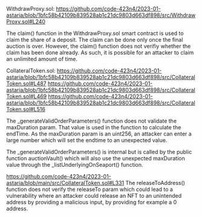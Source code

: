 WithdrawProxy.sol:
https://github.com/code-423n4/2023-01-astaria/blob/1bfc58b42109b839528ab1c21dc9803d663df898/src/WithdrawProxy.sol#L240

The claim() function in the WithdrawProxy.sol smart contract is used to claim the share of a deposit. The claim can be done only once the final auction is over.
However, the claim() function does not verifiy whether the claim has been done already. As such, it is possible for an attacker to claim an unlimited amount of time.



CollateralToken.sol: 
https://github.com/code-423n4/2023-01-astaria/blob/1bfc58b42109b839528ab1c21dc9803d663df898/src/CollateralToken.sol#L487
https://github.com/code-423n4/2023-01-astaria/blob/1bfc58b42109b839528ab1c21dc9803d663df898/src/CollateralToken.sol#L469
https://github.com/code-423n4/2023-01-astaria/blob/1bfc58b42109b839528ab1c21dc9803d663df898/src/CollateralToken.sol#L516

The _generateValidOrderParameters() function does not validate the maxDuration param. That value is used in the function to calculate the endTime.
As the maxDuration param is an uint256, an attacker can enter a large number which will set the endtime to an unexpected value.

The _generateValidOrderParameters() is internal but is called by the public function auctionVault() which will also use the unexpected maxDuration value through the _listUnderlyingOnSeaport() function.


https://github.com/code-423n4/2023-01-astaria/blob/main/src/CollateralToken.sol#L331
The releaseToAddress() function does not verify the releaseTo param which could lead to a vulnerability where an attacker could release an NFT to an unintended address by providing a malicious input, by providing for example a 0 address.
